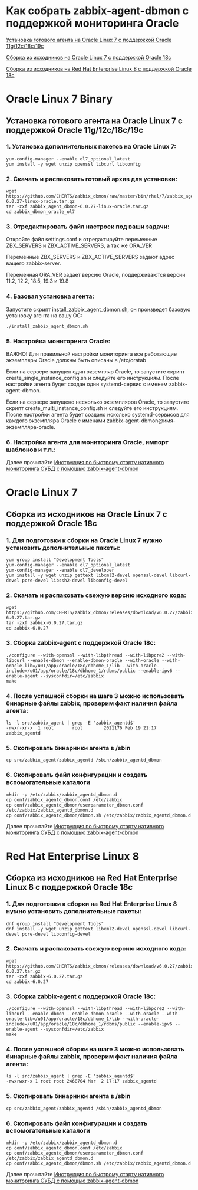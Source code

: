 # Как собрать zabbix-agent-dbmon с поддержкой мониторинга Oracle

[Установка готового агента на Oracle Linux 7 с поддержкой Oracle 11g/12c/18c/19c](#oracle-linux-7-binary)

[Сборка из исходников на Oracle Linux 7 с поддержкой Oracle 18c](#oracle-linux-7)

[Сборка из исходников на Red Hat Enterprise Linux 8 с поддержкой Oracle 18c](#red-hat-enterprise-linux-8)

# Oracle Linux 7 Binary
## Установка готового агента на Oracle Linux 7 с поддержкой Oracle 11g/12c/18c/19c

### 1. Установка дополнительных пакетов на Oracle Linux 7:

~~~~
yum-config-manager --enable ol7_optional_latest
yum install -y wget unzip openssl libcurl libconfig
~~~~

### 2. Скачать и распаковать готовый архив для установки:

~~~~
wget https://github.com/CHERTS/zabbix_dbmon/raw/master/bin/rhel/7/zabbix_agent_dbmon-6.0.27-linux-oracle.tar.gz
tar -zxf zabbix_agent_dbmon-6.0.27-linux-oracle.tar.gz
cd zabbix_dbmon_oracle_ol7
~~~~

### 3. Отредактировать файл настроек под ваши задачи:

Откройте файл settings.conf и отредактируйте переменные ZBX_SERVERS и ZBX_ACTIVE_SERVERS, а так же ORA_VER

Переменные ZBX_SERVERS и ZBX_ACTIVE_SERVERS задают адрес ващего zabbix-server.

Переменная ORA_VER задает версию Oracle, поддерживаются версии 11.2, 12.2, 18.5, 19.3 и 19.8

### 4. Базовая установка агента:

Запустите скрипт install_zabbix_agent_dbmon.sh, он произведет базовую установку агента на вашу ОС:
~~~~
./install_zabbix_agent_dbmon.sh
~~~~

### 5. Настройка мониторинга Oracle:

ВАЖНО! Для правильной настройки мониторинга все работающие экземпляры Oracle должны быть описаны в /etc/oratab

Если на сервере запущен один экземпляр Oracle, то запустите скрипт create_single_instance_config.sh и следуйте его инструкциям. После настройки агента будет создан один systemd-сервис с именем zabbix-agent-dbmon.

Если на сервере запущено несколько экземпляров Oracle, то запустите скрипт create_multi_instance_config.sh и следуйте его инструкциям. После настройки агента будет создано нсколько systemd-сервисов для каждого экземпляра Oracle с именами zabbix-agent-dbmon@имя-экземпляра-oracle.

### 6. Настройка агента для мониторинга Oracle, импорт шаблонов и т.п.:

Далее прочитайте [Инструкция по быстрому старту нативного мониторинга СУБД с помощью zabbix-agent-dbmon](HOWTO_START_DBMON.ru.md)

# Oracle Linux 7
## Сборка из исходников на Oracle Linux 7 с поддержкой Oracle 18c

### 1. Для подготовки к сборки на Oracle Linux 7 нужно установить дополнительные пакеты:

~~~~
yum group install "Development Tools"
yum-config-manager --enable ol7_optional_latest
yum-config-manager --enable ol7_developer
yum install -y wget unzip gettext libxml2-devel openssl-devel libcurl-devel pcre-devel libssh2-devel libconfig-devel
~~~~

### 2. Скачать и распаковать свежую версию исходного кода:

~~~~
wget https://github.com/CHERTS/zabbix_dbmon/releases/download/v6.0.27/zabbix-6.0.27.tar.gz
tar -zxf zabbix-6.0.27.tar.gz
cd zabbix-6.0.27
~~~~

### 3. Сборка zabbix-agent с поддержкой Oracle 18c:

~~~~
./configure --with-openssl --with-libpthread --with-libpcre2 --with-libcurl --enable-dbmon --enable-dbmon-oracle --with-oracle --with-oracle-lib=/u01/app/oracle/18c/dbhome_1/lib --with-oracle-include=/u01/app/oracle/18c/dbhome_1/rdbms/public --enable-ipv6 --enable-agent --sysconfdir=/etc/zabbix
make
~~~~

### 4. После успешной сборки на шаге 3 можно использовать бинарные файлы zabbix, проверим факт наличия файла агента:

~~~~
ls -l src/zabbix_agent | grep -E 'zabbix_agentd$'
-rwxr-xr-x  1 root       root        2021176 Feb 19 21:17 zabbix_agentd
~~~~

### 5. Скопировать бинарники агента в /sbin

~~~~
cp src/zabbix_agent/zabbix_agentd /sbin/zabbix_agentd_dbmon
~~~~

### 6. Скопировать файл конфигурации и создать вспомогательные каталоги

~~~~
mkdir -p /etc/zabbix/zabbix_agentd_dbmon.d
cp conf/zabbix_agentd_dbmon.conf /etc/zabbix
cp conf/zabbix_agentd_dbmon/userparameter_dbmon.conf /etc/zabbix/zabbix_agentd_dbmon.d
cp conf/zabbix_agentd_dbmon/dbmon.sh /etc/zabbix/zabbix_agentd_dbmon.d
~~~~

Далее прочитайте [Инструкция по быстрому старту нативного мониторинга СУБД с помощью zabbix-agent-dbmon](HOWTO_START_DBMON.ru.md)

# Red Hat Enterprise Linux 8
## Сборка из исходников на Red Hat Enterprise Linux 8 с поддержкой Oracle 18c

### 1. Для подготовки к сборки на Red Hat Enterprise Linux 8 нужно установить дополнительные пакеты:

~~~~
dnf group install "Development Tools"
dnf install -y wget unzip gettext libxml2-devel openssl-devel libcurl-devel pcre-devel libconfig-devel
~~~~

### 2. Скачать и распаковать свежую версию исходного кода:

~~~~
wget https://github.com/CHERTS/zabbix_dbmon/releases/download/v6.0.27/zabbix-6.0.27.tar.gz
tar -zxf zabbix-6.0.27.tar.gz
cd zabbix-6.0.27
~~~~

### 3. Сборка zabbix-agent с поддержкой Oracle 18c:

~~~~
./configure --with-openssl --with-libpthread --with-libpcre2 --with-libcurl --enable-dbmon --enable-dbmon-oracle --with-oracle --with-oracle-lib=/u01/app/oracle/18c/dbhome_1/lib --with-oracle-include=/u01/app/oracle/18c/dbhome_1/rdbms/public --enable-ipv6 --enable-agent --sysconfdir=/etc/zabbix
make
~~~~

### 4. После успешной сборки на шаге 3 можно использовать бинарные файлы zabbix, проверим факт наличия файла агента:

~~~~
ls -l src/zabbix_agent | grep -E 'zabbix_agentd$'
-rwxrwxr-x 1 root root 2468704 Mar  2 17:17 zabbix_agentd
~~~~

### 5. Скопировать бинарники агента в /sbin

~~~~
cp src/zabbix_agent/zabbix_agentd /sbin/zabbix_agentd_dbmon
~~~~

### 6. Скопировать файл конфигурации и создать вспомогательные каталоги

~~~~
mkdir -p /etc/zabbix/zabbix_agentd_dbmon.d
cp conf/zabbix_agentd_dbmon.conf /etc/zabbix
cp conf/zabbix_agentd_dbmon/userparameter_dbmon.conf /etc/zabbix/zabbix_agentd_dbmon.d
cp conf/zabbix_agentd_dbmon/dbmon.sh /etc/zabbix/zabbix_agentd_dbmon.d
~~~~

Далее прочитайте [Инструкция по быстрому старту нативного мониторинга СУБД с помощью zabbix-agent-dbmon](HOWTO_START_DBMON.ru.md)
